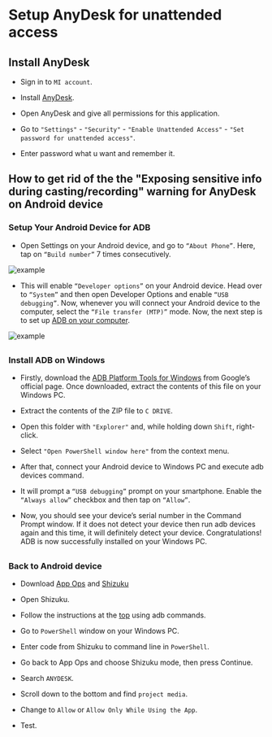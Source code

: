 # Setup AnyDesk for unattended access

## Install AnyDesk

- Sign in to ```MI account```.

- Install [AnyDesk](https://github.com/DmitriyLobchuk/anydesk/raw/main/anydesk-6-3-0.apk).

- Open AnyDesk and give all permissions for this application.

- Go to ```"Settings"``` - ```"Security"``` - ```"Enable Unattended Access"``` - ```"Set password for unattended access"```.

- Enter password what u want and remember it.

## How to get rid of the the "Exposing sensitive info during casting/recording" warning for AnyDesk on Android device

### Setup Your Android Device for ADB

- Open Settings on your Android device, and go to ```“About Phone”```. Here, tap on ```“Build number”``` 7 times consecutively.

![example](https://beebom.com/wp-content/uploads/2020/02/Untitled.jpg?quality=75&strip=all)

- This will enable ```“Developer options”``` on your Android device. Head over to ````“System”```` and then open Developer Options and enable ```“USB debugging”```. Now, whenever you will connect your Android device to the computer, select the ```“File transfer (MTP)”``` mode. Now, the next step is to set up [ADB on your computer](https://github.com/DmitriyLobchuk/anydesk/edit/main/README.md#install-adb-on-windows).

![example](https://beebom.com/wp-content/uploads/2020/02/Untitled2.jpg?quality=75&strip=all)

##

### Install ADB on Windows

- Firstly, download the [ADB Platform Tools for Windows](https://dl.google.com/android/repository/platform-tools-latest-windows.zip) from Google’s official page. Once downloaded, extract the contents of this file on your Windows PC.

- Extract the contents of the ZIP file to ```C DRIVE```.

- Open this folder with ```"Explorer"``` and, while holding down ```Shift```, right-click.

- Select ```"Open PowerShell window here"``` from the context menu. 

- After that, connect your Android device to Windows PC and execute adb devices command.

- It will prompt a ```“USB debugging”``` prompt on your smartphone. Enable the ```“Always allow”``` checkbox and then tap on ```“Allow”```.

- Now, you should see your device’s serial number in the Command Prompt window. If it does not detect your device then run adb devices again and this time, it will definitely detect your device. Congratulations! ADB is now successfully installed on your Windows PC.

##

### Back to Android device

- Download [App Ops](https://play.google.com/store/apps/details?id=rikka.appops&hl=en_US) and [Shizuku](https://play.google.com/store/apps/details?id=moe.shizuku.privileged.api&hl=en_US)

- Open Shizuku.

- Follow the instructions at the [top](https://imgur.com/QVgfQhh) using adb commands.

- Go to ```PowerShell``` window on your Windows PC.

- Enter code from Shizuku to command line in ```PowerShell```.

- Go back to App Ops and choose Shizuku mode, then press Continue.

- Search ```ANYDESK```.

- Scroll down to the bottom and find ```project media```.

- Change to ```Allow``` or ```Allow Only While Using the App```.

- Test.
